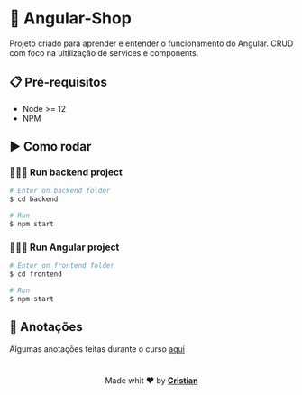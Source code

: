# 🏢 Angular-Shop

Projeto criado para aprender e entender o funcionamento do Angular. 
CRUD com foco na ultilização de services e components.

## 📋 Pré-requisitos

* Node >= 12
* NPM

## ▶️ Como rodar

### 👨🏽‍💻 Run backend project
```bash
# Enter on backend folder
$ cd backend

# Run
$ npm start
```

### 👨🏿‍🎨 Run Angular project
```bash
# Enter on frontend folder
$ cd frontend

# Run
$ npm start
```

## 📑 Anotações

Algumas anotações feitas durante o curso <a href="https://github.com/Cristuker/learn-angular/blob/master/Annotations.md">aqui</a>


#

<p align="center">Made whit ❤️ by <strong><a href="http://linkedin.com/in/cristian-silva-dev" target="blank" >Cristian</></p></strong>